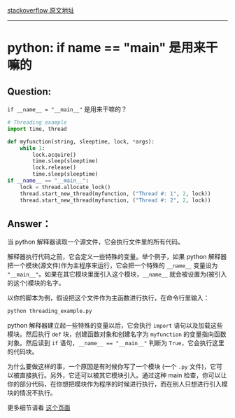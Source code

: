 [stackoverflow 原文地址](https://stackoverflow.com/questions/419163/what-does-if-name-main-do)

---

# python: if __name__ == "__main__" 是用来干嘛的

## Question:
`if __name__ = "__main__"` 是用来干嘛的？
```python
# Threading example
import time, thread

def myfunction(string, sleeptime, lock, *args):
    while 1:
        lock.acquire()
        time.sleep(sleeptime)
        lock.release()
        time.sleep(sleeptime)
if __name__ == "__main__":
    lock = thread.allocate_lock()
    thread.start_new_thread(myfunction, ("Thread #: 1", 2, lock))
    thread.start_new_thread(myfunction, ("Thread #: 2", 2, lock))
```

## Answer：

当 python 解释器读取一个源文件，它会执行文件里的所有代码。

解释器执行代码之前，它会定义一些特殊的变量。举个例子，如果 python 解释器把一个模块(源文件)作为主程序来运行，它会把一个特殊的 `__name__` 变量设为 `"__main__"`。如果在其它模块里面引入这个模块，`__name__` 就会被设置为(被引入的这个)模块的名字。

以你的脚本为例，假设把这个文件作为主函数进行执行，在命令行里输入：

```bash
python threading_example.py
```

python 解释器建立起一些特殊的变量以后，它会执行 `import` 语句以及加载这些模块。然后执行 `def` 块，创建函数对象和创建名字为 `myfunction` 的变量指向函数对象。然后读到 `if` 语句，`__name__ == "__main__"` 判断为 `True`，它会执行这里的代码块。

为什么要做这样的事，一个原因是有时候你写了一个模块 (一个 `.py` 文件)，它可以被直接执行。另外，它还可以被其它模块引入。通过这种 main 检查，你可以让你的部分代码，在你想把模块作为程序的时候进行执行，而在别人只想进行引入模块的情况不执行。

更多细节请看 [这个页面](http://ibiblio.org/g2swap/byteofpython/read/module-name.html)
